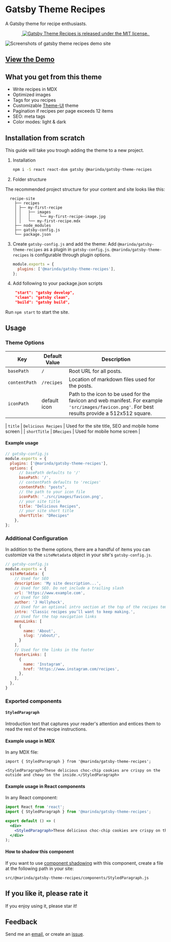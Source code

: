 # Gatsby Theme Recipes

A Gatsby theme for recipe enthusiasts.

<p align="center">
  <a href="https://www.npmjs.com/package/@marinda/gatsby-theme-recipes" target="_blank">
    <img src="https://badgen.net/npm/v/@marinda/gatsby-theme-recipes" alt="">
    </a>
 <a href="https://github.com/mariiinda/gatsby-theme-recipes/blob/master/packages/gatsby-theme-recipes/LICENSE" target="_blank">
    <img src="https://img.shields.io/badge/license-MIT-blue.svg" alt="Gatsby Theme Recipes is released under the MIT license." />
  </a>
  <a href="https://www.npmjs.com/package/@marinda/gatsby-theme-recipes" target="_blank">
    <img src="https://badgen.net/npm/dt/@marinda/gatsby-theme-recipes" alt="">
  </a>
</p>

![Screenshots of gatsby theme recipes demo site](https://github.com/mariiinda/gatsby-theme-recipes/raw/master/assets/cover.jpg?raw=true)

## [View the Demo](https://recipes-demo.marinda.me/)

## What you get from this theme

- Write recipes in MDX
- Optimized images
- Tags for you recipes
- Customizable [Theme-UI](https://theme-ui.com/) theme
- Pagination if recipes per page exceeds 12 items
- SEO: meta tags
- Color modes: light & dark

## Installation from scratch

This guide will take you trough adding the theme to a new project.

1.  Installation

    ```sh
    npm i -S react react-dom gatsby @marinda/gatsby-theme-recipes
    ```



2. Folder structure

The recommended project structure for your content and site looks like this:

```
  recipe-site
    ├── recipes
    │ ├── my-first-recipe
    │ │   ├── images
    │ │   │    └── my-first-recipe-image.jpg
    │ │   └── my-first-recipe.mdx
    ├── node_modules
    ├── gatsby-config.js
    └── package.json
```

3.  Create `gatsby-config.js` and add the theme:
Add `@marinda/gatsby-theme-recipes` as a plugin in `gatsby-config.js`.
`@marinda/gatsby-theme-recipes` is configurable through plugin options.

    ```js
    module.exports = {
      plugins: ['@marinda/gatsby-theme-recipes'],
    };
    ```

1. Add following to your package.json scripts
    ```json
     "start": "gatsby develop",
     "clean": "gatsby clean",
     "build": "gatsby build",
    ```

Run `npm start` to start the site.

## Usage

### Theme Options

| Key                 | Default Value | Description                                                                                                                                      |
| ------------------- | ------------- | ------------------------------------------------------------------------------------------------------------------------------------------------ |
| `basePath`          | `/`           | Root URL for all posts.                                                                                                                          |
| `contentPath`       | `/recipes`    | Location of markdown files used for the posts.                                                                                                   |  |
| `iconPath`          | default icon  | Path to the icon to be used for the favicon and web manifest. For example `'src/images/favicon.png'`. For best results provide a 512x512 square. | 

| `title`          | `Delicious Recipes`  | Used for the site title, SEO and mobile home screen | 
| `shortTitle`          | `DRecipes`  | Used for mobile home screen | 

#### Example usage

```js
// gatsby-config.js
module.exports = {
  plugins: ['@marinda/gatsby-theme-recipes'],
  options: {
      // basePath defaults to '/'
      basePath: '/',
      // contentPath defaults to 'recipes'
      contentPath: "posts",
      // the path to your icon file
      iconPath: './src/images/favicon.png',
      // your site title
      title: "Delicious Recipes",
      // your site short title
      shortTitle: "DRecipes"
    },
};
```

### Additional Configuration

In addition to the theme options, there are a handful of items you can customize via the `siteMetadata` object in your site's `gatsby-config.js`.

```javascript
// gatsby-config.js
module.exports = {
  siteMetadata: {
    // Used for SEO
    description: 'My site description...',
    // Used for SEO. Do not include a trailing slash
    url: 'https://www.example.com',
    // Used for SEO
    author: 'J Hollyhock',
    // Used for an optional intro section at the top of the recipes template
    intro: 'Classic recipes you’ll want to keep making.',
    // Used for the top navigation links
    menuLinks: [
      {
        name: 'About',
        slug: '/about/',
      }
    ],
    // Used for the links in the footer
    footerLinks: [
      {
        name: 'Instagram',
        href: 'https://www.instagram.com/recipes',
      },
    ],
  },
}
```

### Exported components

#### `StyledParagraph`

Introduction text that captures your reader's attention and entices them to read the rest of the recipe instructions.

#### Example usage in MDX

In any MDX file:

```mdx
import { StyledParagraph } from '@marinda/gatsby-theme-recipes';

<StyledParagraph>These delicious choc-chip cookies are crispy on the outside and chewy on the inside.</StyledParagraph>
```

#### Example usage in React components

In any React component:

```jsx
import React from 'react';
import { StyledParagraph } from '@marinda/gatsby-theme-recipes';

export default () => (
  <div>
    <StyledParagraph>These delicious choc-chip cookies are crispy on the outside and chewy on the inside.</StyledParagraph>
  </div>
);
```

#### How to shadow this component

If you want to use [component shadowing](https://www.gatsbyjs.org/blog/2019-04-29-component-shadowing/) with this component, create a file at the following path in your site:

```
src/@marinda/gatsby-theme-recipes/components/StyledParagraph.js
```

## If you like it, please rate it

If you enjoy using it, please star it!

## Feedback

Send me an [email](mailto:hello@marinda.me), or create an [issue](https://github.com/mariiinda/gatsby-theme-recipes/issues).